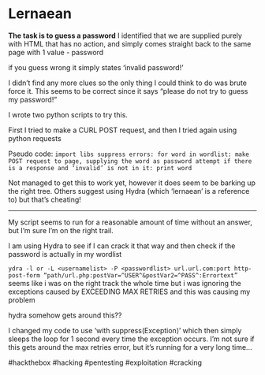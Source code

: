 # Lernaean
**The task is to guess a password**
I identified that we are supplied purely with HTML that has no action, and simply comes straight back to the same page with 1 value - password

if you guess wrong it simply states ‘invalid password!’

I didn’t find any more clues so the only thing I could think to do was brute force it.  This seems to be correct since it says “please do not try to guess my password!”

I wrote two python scripts to try this.

First I tried to make a CURL POST request, and then I tried again using python requests

Pseudo code:
`import libs
suppress errors:
	for word in wordlist:
		make POST request to page, supplying the word as password attempt
		if there is a response and ‘invalid’ is not in it:
			print word`

Not managed to get this to work yet, however it does seem to be barking up the right tree.  Others suggest using Hydra (which ‘lernaean’ is a reference to) but that’s cheating!

---

My script seems to run for a reasonable amount of time without an answer, but I’m sure I’m on the right trail.

I am using Hydra to see if I can crack it that way and then check if the password is actually in my wordlist

`ydra
-l or -L <usernamelist>
-P <passwordlist>
url.url.com:port
http-post-form
“path/url.php:postVar=^USER^&postVar2=^PASS^:Errortext”`
seems like i was on the right track the whole time but i was ignoring the exceptions caused by EXCEEDING MAX RETRIES and this was causing my problem

hydra somehow gets around this??

I changed my code to use ‘with suppress(Exception)’ which then simply sleeps the loop for 1 second every time the exception occurs.  I’m not sure if this gets around the max retries error, but it’s running for a very long time...

#hackthebox #hacking #pentesting #exploitation #cracking
